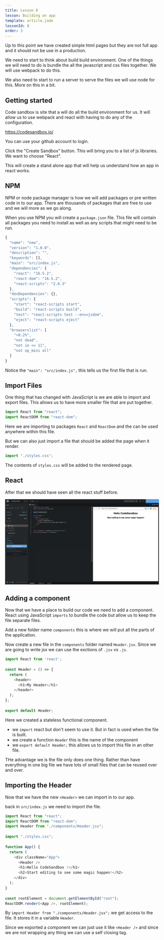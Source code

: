 ```yaml
---
title: Lesson 8
lesson: Building an app
template: article.jade
lessonId: 8
order: 3
---
```


Up to this point we have created simple html pages but they are not full app and it should not be use in a production.

We need to start to think about build build environment.  One of the things we will need to do is bundle the all the javascript and css files together.  We will use webpack to do this.

We also need to start to run a server to serve the files we will use node for this. More on this in a bit.

## Getting started

Code sandbox is site that a will do all the build environment for us.  It will allow us to use webpack and react with having to do any of the configuration.

https://codesandbox.io/

You can use your github account to login.

Click the "Create Sandbox" button.  This will bring you to a list of js libraries.   We want to choose "React".

This will create a stand alone app that will help us understand how an app in react works.

## NPM

NPM or node package manager is how we will add packages or pre written code in to our app.  There are thousands of packages that are free to use and we will more as we go along.

When you use NPM you will create a `package.json` file.  This file will contain all packages you need to install as well as any scripts that might need to be run.

```javascript
{
  "name": "new",
  "version": "1.0.0",
  "description": "",
  "keywords": [],
  "main": "src/index.js",
  "dependencies": {
    "react": "16.5.2",
    "react-dom": "16.5.2",
    "react-scripts": "2.0.3"
  },
  "devDependencies": {},
  "scripts": {
    "start": "react-scripts start",
    "build": "react-scripts build",
    "test": "react-scripts test --env=jsdom",
    "eject": "react-scripts eject"
  },
  "browserslist": [
    ">0.2%",
    "not dead",
    "not ie <= 11",
    "not op_mini all"
  ]
}
```

Notice the `"main": "src/index.js",` this tells us the first file that is run.

## Import Files

One thing that has changed with JavaScript is we are able to import and export files.  This allows us to have more smaller file that are put together.

```javascript
import React from "react";
import ReactDOM from "react-dom";
```

Here we are importing to packages `React` and `ReactDom` and the can be used anywhere within this file.

But we can also just import a file that should be added the page when it render.

```javascript
import "./styles.css";
```
The contents of `styles.css` will be added to the rendered page.

## React

After that we should have seen all the react stuff before.

![](./images/codesandbox.png)

## Adding a component

Now that we have a place to build our code we need to add a component.  React using JavaScript `imports` to bundle the code but allow us to keep the file separate files.

Add a new folder name `components` this is where we will put all the parts of the application.

Now create a new file in the `components` folder named `Header.jsx`.  Since we are going to write jsx we can use the exctions of `.jsx` vs `.js`.

```javascript
import React from 'react';

const Header = () => {
  return (
    <header>
      <h1>My Header</h1>
    </header>
  );
};

export default Header;
```

Here we created a stateless functional component.

* we `import` react but don't seem to use it.  But in fact is used when the file is built.
* we create a function `Header` this is the name of the component
* we `export default Header;` this allows us to import this file in an other file.

THe advantage we is the file only does one thing.  Rather than have everything in one big file we have lots of small files that can be reused over and over.

## Importing the Header

Now that we have the new `<Header>` we can import in to our app.

back in `src/index.js` we need to import the file.

```javascript
import React from "react";
import ReactDOM from "react-dom";
import Header from "./components/Header.jsx";

import "./styles.css";

function App() {
  return (
    <div className="App">
      <Header />
      <h1>Hello CodeSandbox !</h1>
      <h2>Start editing to see some magic happen!</h2>
    </div>
  );
}

const rootElement = document.getElementById("root");
ReactDOM.render(<App />, rootElement);
```

By `import Header from "./components/Header.jsx";` we get access to the file.  It stores it in a variable `Header`.

Since we exported a component we can just use it like `<Header />` and since we are not wrapping any thing we can use a self closing tag.